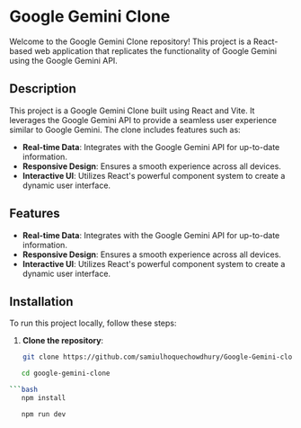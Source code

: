 # Google Gemini Clone

Welcome to the Google Gemini Clone repository! This project is a React-based web application that replicates the functionality of Google Gemini using the Google Gemini API.

## Description

This project is a Google Gemini Clone built using React and Vite. It leverages the Google Gemini API to provide a seamless user experience similar to Google Gemini. The clone includes features such as:

- **Real-time Data**: Integrates with the Google Gemini API for up-to-date information.
- **Responsive Design**: Ensures a smooth experience across all devices.
- **Interactive UI**: Utilizes React's powerful component system to create a dynamic user interface.

## Features

- **Real-time Data**: Integrates with the Google Gemini API for up-to-date information.
- **Responsive Design**: Ensures a smooth experience across all devices.
- **Interactive UI**: Utilizes React's powerful component system to create a dynamic user interface.

## Installation

To run this project locally, follow these steps:

1. **Clone the repository**:
   ```bash
   git clone https://github.com/samiulhoquechowdhury/Google-Gemini-clone.git
   
```bash
   cd google-gemini-clone

```bash
   npm install

   npm run dev
